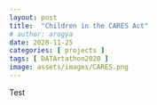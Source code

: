 ```yaml
---
layout: post
title:  "Children in the CARES Act"
# author: arogya
date: 2020-11-25
categories: [ projects ]
tags: [ DATArtathon2020 ]
image: assets/images/CARES.png
---
```

Test
